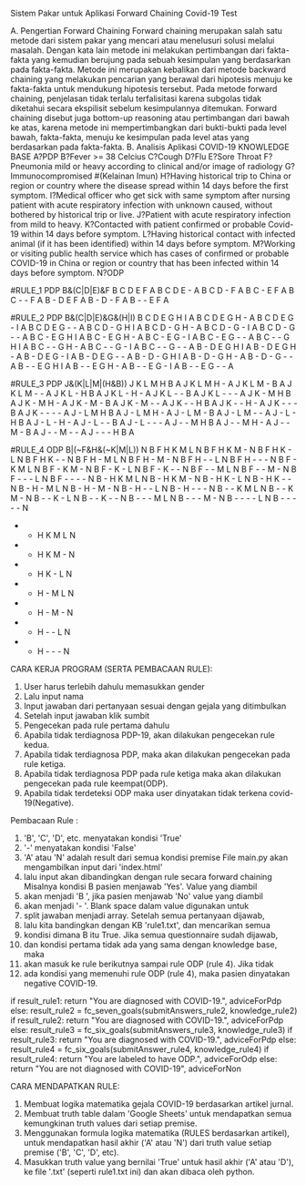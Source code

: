 Sistem Pakar untuk Aplikasi Forward Chaining Covid-19 Test

A.	Pengertian Forward Chaining
  Forward chaining merupakan salah satu metode dari sistem pakar yang mencari atau menelusuri solusi melalui masalah. Dengan kata lain metode ini melakukan pertimbangan dari fakta-fakta yang kemudian berujung pada sebuah kesimpulan yang berdasarkan pada fakta-fakta. Metode ini merupakan kebalikan dari metode backward chaining yang melakukan pencarian yang berawal dari hipotesis menuju ke fakta-fakta untuk mendukung hipotesis tersebut.
	Pada metode forward chaining, penjelasan tidak terlalu terfalisitasi karena subgolas tidak diketahui secara ekspilisit sebelum kesimpulannya ditemukan. Forward chaining disebut juga bottom-up reasoning atau pertimbangan dari bawah ke atas, karena metode ini mempertimbangkan dari bukti-bukti pada level bawah, fakta-fakta, menuju ke kesimpulan pada level atas yang berdasarkan pada fakta-fakta.
B.	Analisis Aplikasi 
COVID-19 KNOWLEDGE BASE
A?PDP
B?Fever >= 38 Celcius
C?Cough
D?Flu
E?Sore Throat
F?Pneumonia mild or heavy according to clinical and/or image of radiology
G?Immunocompromised #(Kelainan Imun)
H?Having historical trip to China or region or country where the disease spread within 14 days before the first symptom.
I?Medical officer who get sick with same symptom after nursing patient with acute respiratory infection with unknown caused, without bothered by historical trip or live.
J?Patient with acute respiratory infection from mild to heavy.
K?Contacted with patient confirmed or probable Covid-19 within 14 days before symptom.
L?Having historical contact with infected animal (if it has been identified) within 14 days before symptom.
M?Working or visiting public health service which has cases of confirmed or probable COVID-19 in China or region or country that has been infected within 14 days before symptom.
N?ODP

#RULE_1 PDP  B&(C|D|E)&F
B C D E F A
B C D E - A
B C D - F A
B C - E F A
B C - - F A
B - D E F A
B - D - F A
B - - E F A

#RULE_2 PDP  B&(C|D|E)&G&(H|I)
B C D E G H I A
B C D E G H - A
B C D E G - I A
B C D E G - - A
B C D - G H I A
B C D - G H - A
B C D - G - I A
B C D - G - - A
B C - E G H I A
B C - E G H - A
B C - E G - I A
B C - E G - - A
B C - - G H I A
B C - - G H - A
B C - - G - I A
B C - - G - - A
B - D E G H I A
B - D E G H - A
B - D E G - I A
B - D E G - - A
B - D - G H I A
B - D - G H - A
B - D - G - - A
B - - E G H I A
B - - E G H - A
B - - E G - I A
B - - E G - - A

#RULE_3 PDP  J&(K|L|M|(H&B))
J K L M H B A
J K L M H - A
J K L M - B A
J K L M - - A
J K L - H B A
J K L - H - A
J K L - - B A
J K L - - - A
J K - M H B A
J K - M H - A
J K - M - B A
J K - M - - A
J K - - H B A
J K - - H - A
J K - - - B A
J K - - - - A
J - L M H B A
J - L M H - A
J - L M - B A
J - L M - - A
J - L - H B A
J - L - H - A
J - L - - B A
J - L - - - A
J - - M H B A
J - - M H - A
J - - M - B A
J - - M - - A
J - - - H B A


#RULE_4 ODP B|(~F&H&(~K|M|L)) N
B F H K M L N
B F H K M - N
B F H K - L N
B F H K - - N
B F H - M L N
B F H - M - N
B F H - - L N
B F H - - - N
B F - K M L N
B F - K M - N
B F - K - L N
B F - K - - N
B F - - M L N
B F - - M - N
B F - - - L N
B F - - - - N
B - H K M L N
B - H K M - N
B - H K - L N
B - H K - - N
B - H - M L N
B - H - M - N
B - H - - L N
B - H - - - N
B - - K M L N
B - - K M - N
B - - K - L N
B - - K - - N
B - - - M L N
B - - - M - N
B - - - - L N
B - - - - - N
- - H K M L N
- - H K M - N
- - H K - L N
- - H - M L N
- - H - M - N
- - H - - L N
- - H - - - N

CARA KERJA PROGRAM (SERTA PEMBACAAN RULE):
1.	User harus terlebih dahulu memasukkan gender 
2.	Lalu input nama
3.	Input jawaban dari pertanyaan sesuai dengan gejala yang ditimbulkan 
4.	Setelah input jawaban klik sumbit  
5.	Pengecekan pada rule pertama dahulu 
6.	Apabila tidak terdiagnosa PDP-19, akan dilakukan pengecekan rule kedua. 
7.	Apabila tidak terdiagnosa PDP, maka akan dilakukan pengecekan pada rule ketiga.
8.	Apabila tidak terdiagnosa PDP pada rule ketiga maka akan dilakukan pengecekan pada rule keempat(ODP). 
9.	Apabila tidak terdeteksi ODP maka user dinyatakan tidak terkena covid-19(Negative).


Pembacaan Rule :
1.	'B', 'C', 'D', etc. menyatakan kondisi 'True'
2.	'-' menyatakan kondisi 'False'
3.	'A' atau 'N' adalah result dari semua kondisi premise
File main.py akan mengambilkan input dari 'index.html'
4.	lalu input akan dibandingkan dengan rule secara forward chaining
Misalnya kondisi B pasien menjawab 'Yes'. Value yang diambil
5.	akan menjadi 'B ', jika pasien menjawab 'No' value yang diambil
6.	akan menjadi '- '. Blank space dalam value digunakan untuk
7.	split jawaban menjadi array. Setelah semua pertanyaan dijawab,
8.	lalu kita bandingkan dengan KB 'rule1.txt', dan mencarikan semua
9.	kondisi dimana B itu True. Jika semua questionnaire sudah dijawab,
10.	dan kondisi pertama tidak ada yang sama dengan knowledge base, maka
11.	akan masuk ke rule berikutnya sampai rule ODP (rule 4). Jika tidak
12.	ada kondisi yang memenuhi rule ODP (rule 4), maka pasien dinyatakan negative COVID-19.

if result_rule1:
        return "You are diagnosed with COVID-19.", adviceForPdp
    else:
        result_rule2 = fc_seven_goals(submitAnswers_rule2, knowledge_rule2)
        if result_rule2:
            return "You are diagnosed with COVID-19.", adviceForPdp
        else:
            result_rule3 = fc_six_goals(submitAnswers_rule3, knowledge_rule3)
            if result_rule3:
                return "You are diagnosed with COVID-19.", adviceForPdp
            else:
                result_rule4 = fc_six_goals(submitAnswer_rule4, knowledge_rule4)
                if result_rule4:
                    return "You are labeled to have ODP.", adviceForOdp
                else:
                    return "You are not diagnosed with COVID-19", adviceForNon

CARA MENDAPATKAN RULE:
1.	Membuat logika matematika gejala COVID-19 berdasarkan artikel jurnal.
2.	Membuat truth table dalam 'Google Sheets' untuk mendapatkan semua kemungkinan truth values dari setiap premise.
3.	Menggunakan formula logika matematika (RULES berdasarkan artikel), untuk mendapatkan hasil akhir ('A' atau 'N') dari truth value setiap premise ('B', 'C', 'D', etc).
4.	Masukkan truth value yang bernilai 'True' untuk hasil akhir ('A' atau 'D'), ke file '.txt' (seperti rule1.txt ini) dan akan dibaca oleh python.



